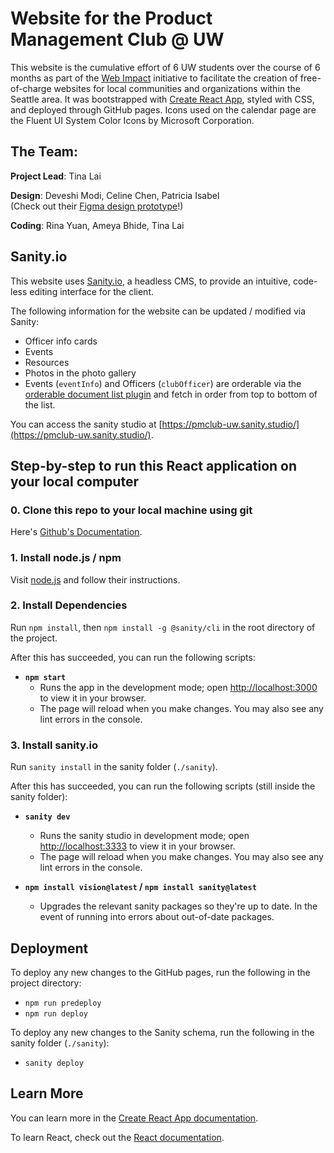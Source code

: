 # Website for the Product Management Club @ UW

This website is the cumulative effort of 6 UW students over the course of 6 months as part of the [Web Impact](https://webimpactuw.org/) initiative to facilitate the creation of free-of-charge websites for local communities and organizations within the Seattle area. It was bootstrapped with [Create React App](https://github.com/facebook/create-react-app), styled with CSS, and deployed through GitHub pages. Icons used on the calendar page are the Fluent UI System Color Icons by Microsoft Corporation.

## The Team:

**Project Lead**: Tina Lai

**Design**: Deveshi Modi, Celine Chen, Patricia Isabel\
(Check out their [Figma design prototype](https://www.figma.com/proto/hY5yGUDlFY7zwwk2rbZHyA/Fidelity?node-id=509-326&t=5Goj6EJUAC7byqcG-9&scaling=scale-down&content-scaling=fixed&page-id=197%3A84&starting-point-node-id=509%3A326&show-proto-sidebar=1)!)

**Coding**: Rina Yuan, Ameya Bhide, Tina Lai

## Sanity.io

This website uses [Sanity.io](https://www.sanity.io/), a headless CMS, to provide an intuitive, code-less editing interface for the client.

The following information for the website can be updated / modified via Sanity:
- Officer info cards
- Events
- Resources
- Photos in the photo gallery
- Events (`eventInfo`) and Officers (`clubOfficer`) are orderable via the [orderable document list plugin](https://www.sanity.io/plugins/orderable-document-list) and fetch in order from top to bottom of the list.

You can access the sanity studio at [https://pmclub-uw.sanity.studio/](https://pmclub-uw.sanity.studio/).

## Step-by-step to run this React application on your local computer

### 0. Clone this repo to your local machine using git 

Here's [Github's Documentation](https://docs.github.com/en/repositories/creating-and-managing-repositories/cloning-a-repository).

### 1. Install node.js / npm

Visit [node.js](https://www.figma.com/proto/hY5yGUDlFY7zwwk2rbZHyA/Fidelity?node-id=509-326&t=5Goj6EJUAC7byqcG-9&scaling=scale-down&content-scaling=fixed&page-id=197%3A84&starting-point-node-id=509%3A326&show-proto-sidebar=1) and follow their instructions.

### 2. Install Dependencies

Run `npm install`, then `npm install -g @sanity/cli` in the root directory of the project. 

After this has succeeded, you can run the following scripts:

- **`npm start`**
  - Runs the app in the development mode; open [http://localhost:3000](http://localhost:3000) to view it in your browser.
  - The page will reload when you make changes. You may also see any lint errors in the console.

### 3. Install sanity.io

Run `sanity install` in the sanity folder (`./sanity`).

After this has succeeded, you can run the following scripts (still inside the sanity folder):

- **`sanity dev`**
  - Runs the sanity studio in development mode; open [http://localhost:3333](http://localhost:3333) to view it in your browser.
  - The page will reload when you make changes. You may also see any lint errors in the console.

- **`npm install vision@latest` / `npm install sanity@latest`**
  - Upgrades the relevant sanity packages so they're up to date. In the event of running into errors about out-of-date packages.

## Deployment
 To deploy any new changes to the GitHub pages, run the following in the project directory: 
- `npm run predeploy`
- `npm run deploy`

 To deploy any new changes to the Sanity schema, run the following in the sanity folder (`./sanity`): 
- `sanity deploy`

## Learn More

You can learn more in the [Create React App documentation](https://facebook.github.io/create-react-app/docs/getting-started).

To learn React, check out the [React documentation](https://reactjs.org/).

